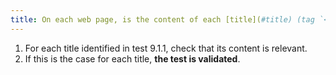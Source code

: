 ```yaml
---
title: On each web page, is the content of each [title](#title) (tag `<hx>` or tag with a WAI-ARIA attribute `role="heading"` associated with a WAI-ARIA attribute `aria-level`) relevant?
---
```


1. For each title identified in test 9.1.1, check that its content is relevant.
2. If this is the case for each title, **the test is validated**.

